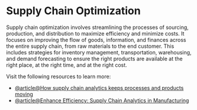 # Supply Chain Optimization

Supply chain optimization involves streamlining the processes of sourcing, production, and distribution to maximize efficiency and minimize costs. It focuses on improving the flow of goods, information, and finances across the entire supply chain, from raw materials to the end customer. This includes strategies for inventory management, transportation, warehousing, and demand forecasting to ensure the right products are available at the right place, at the right time, and at the right cost.

Visit the following resources to learn more:

- [@article@How supply chain analytics keeps processes and products moving](https://www.teradata.com/insights/data-analytics/supply-chain-analytics)
- [@article@Enhance Efficiency: Supply Chain Analytics in Manufacturing](https://www.scatterpie.io/blogs/supply-chain-analytics-in-manufacturing)